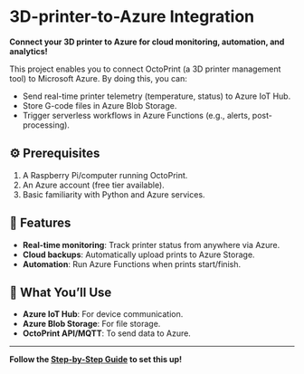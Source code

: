 # 3D-printer-to-Azure Integration  
**Connect your 3D printer to Azure for cloud monitoring, automation, and analytics!**

This project enables you to connect OctoPrint (a 3D printer management tool) to Microsoft Azure. By doing this, you can:  
- Send real-time printer telemetry (temperature, status) to Azure IoT Hub.  
- Store G-code files in Azure Blob Storage.  
- Trigger serverless workflows in Azure Functions (e.g., alerts, post-processing).  

## ⚙️ **Prerequisites**  
1. A Raspberry Pi/computer running OctoPrint.  
2. An Azure account (free tier available).  
3. Basic familiarity with Python and Azure services.  

## 🚀 **Features**  
- **Real-time monitoring**: Track printer status from anywhere via Azure.  
- **Cloud backups**: Automatically upload prints to Azure Storage.  
- **Automation**: Run Azure Functions when prints start/finish.  

## 🔌 **What You’ll Use**  
- **Azure IoT Hub**: For device communication.  
- **Azure Blob Storage**: For file storage.  
- **OctoPrint API/MQTT**: To send data to Azure.  

---

**Follow the [Step-by-Step Guide](GUIDE.md) to set this up!**  
